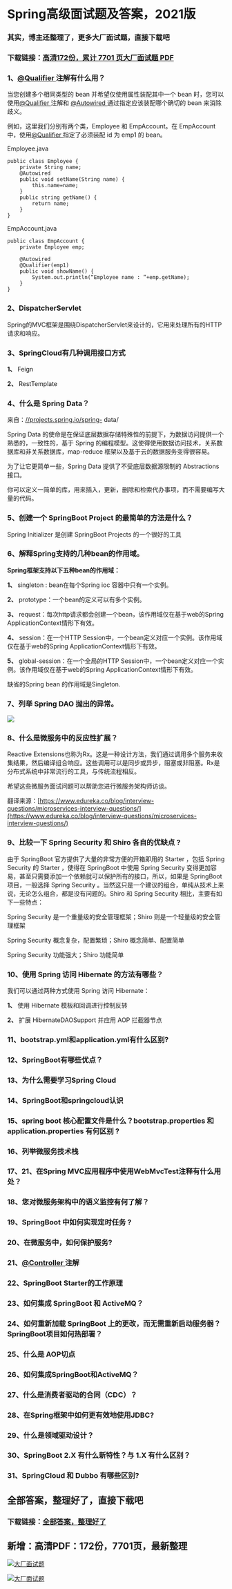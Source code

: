 # Spring高级面试题及答案，2021版

### 其实，博主还整理了，更多大厂面试题，直接下载吧

### 下载链接：[高清172份，累计 7701 页大厂面试题  PDF](https://github.com/souyunku/DevBooks/blob/master/docs/index.md)



### 1、[@Qualifier ](/Qualifier ) 注解有什么用？

当您创建多个相同类型的 bean 并希望仅使用属性装配其中一个 bean 时，您可以使用[@Qualifier ](/Qualifier ) 注解和 [@Autowired ](/Autowired ) 通过指定应该装配哪个确切的 bean 来消除歧义。

例如，这里我们分别有两个类，Employee 和 EmpAccount。在 EmpAccount 中，使用[@Qualifier ](/Qualifier ) 指定了必须装配 id 为 emp1 的 bean。

Employee.java

```
public class Employee {
    private String name;
    @Autowired
    public void setName(String name) {
        this.name=name;
    }
    public string getName() {
        return name;
    }
}
```

EmpAccount.java

```
public class EmpAccount {
    private Employee emp;

    @Autowired
    @Qualifier(emp1)
    public void showName() {
        System.out.println(“Employee name : ”+emp.getName);
    }
}
```


### 2、DispatcherServlet

Spring的MVC框架是围绕DispatcherServlet来设计的，它用来处理所有的HTTP请求和响应。


### 3、SpringCloud有几种调用接口方式

**1、** Feign

**2、** RestTemplate


### 4、什么是 Spring Data？

来自：[//projects.spring.io/spring-](//projects.spring.io/spring-) data/

Spring Data 的使命是在保证底层数据存储特殊性的前提下，为数据访问提供一个熟悉的，一致性的，基于 Spring 的编程模型。这使得使用数据访问技术，关系数据库和非关系数据库，map-reduce 框架以及基于云的数据服务变得很容易。

为了让它更简单一些，Spring Data 提供了不受底层数据源限制的 Abstractions 接口。

你可以定义一简单的库，用来插入，更新，删除和检索代办事项，而不需要编写大量的代码。


### 5、创建一个 SpringBoot Project 的最简单的方法是什么？

Spring Initializer 是创建 SpringBoot Projects 的一个很好的工具


### 6、解释Spring支持的几种bean的作用域。

**Spring框架支持以下五种bean的作用域：**

**1、** singleton : bean在每个Spring ioc 容器中只有一个实例。

**2、** prototype：一个bean的定义可以有多个实例。

**3、** request：每次http请求都会创建一个bean，该作用域仅在基于web的Spring ApplicationContext情形下有效。

**4、** session：在一个HTTP Session中，一个bean定义对应一个实例。该作用域仅在基于web的Spring ApplicationContext情形下有效。

**5、** global-session：在一个全局的HTTP Session中，一个bean定义对应一个实例。该作用域仅在基于web的Spring ApplicationContext情形下有效。

缺省的Spring bean 的作用域是Singleton.


### 7、列举 Spring DAO 抛出的异常。

![](https://gitee.com/souyunkutech/souyunku-home/raw/master/images/souyunku-web/2019/08/0816/02/img_4.png#alt=img%5C_4.png)


### 8、什么是微服务中的反应性扩展？

Reactive Extensions也称为Rx。这是一种设计方法，我们通过调用多个服务来收集结果，然后编译组合响应。这些调用可以是同步或异步，阻塞或非阻塞。Rx是分布式系统中非常流行的工具，与传统流程相反。

希望这些微服务面试问题可以帮助您进行微服务架构师访谈。

翻译来源：[https://www.edureka.co/blog/interview-questions/microservices-interview-questions/](https://www.edureka.co/blog/interview-questions/microservices-interview-questions/)



### 9、比较一下 Spring Security 和 Shiro 各自的优缺点 ?

由于 SpringBoot 官方提供了大量的非常方便的开箱即用的 Starter ，包括 Spring Security 的 Starter ，使得在 SpringBoot 中使用 Spring Security 变得更加容易，甚至只需要添加一个依赖就可以保护所有的接口，所以，如果是 SpringBoot 项目，一般选择 Spring Security 。当然这只是一个建议的组合，单纯从技术上来说，无论怎么组合，都是没有问题的。Shiro 和 Spring Security 相比，主要有如下一些特点：

Spring Security 是一个重量级的安全管理框架；Shiro 则是一个轻量级的安全管理框架

Spring Security 概念复杂，配置繁琐；Shiro 概念简单、配置简单

Spring Security 功能强大；Shiro 功能简单


### 10、使用 Spring 访问 Hibernate 的方法有哪些？

我们可以通过两种方式使用 Spring 访问 Hibernate：

**1、** 使用 Hibernate 模板和回调进行控制反转

**2、** 扩展 HibernateDAOSupport 并应用 AOP 拦截器节点


### 11、bootstrap.yml和application.yml有什么区别?
### 12、SpringBoot有哪些优点？
### 13、为什么需要学习Spring Cloud
### 14、SpringBoot和springcloud认识
### 15、spring boot 核心配置文件是什么？bootstrap.properties 和 application.properties 有何区别 ?
### 16、列举微服务技术栈
### 17、21、在Spring MVC应用程序中使用WebMvcTest注释有什么用处？
### 18、您对微服务架构中的语义监控有何了解？
### 19、SpringBoot 中如何实现定时任务 ?
### 20、在微服务中，如何保护服务?
### 21、[@Controller ](/Controller ) 注解
### 22、SpringBoot Starter的工作原理
### 23、如何集成 SpringBoot 和 ActiveMQ？
### 24、如何重新加载 SpringBoot 上的更改，而无需重新启动服务器？SpringBoot项目如何热部署？
### 25、什么是 AOP切点
### 26、如何集成SpringBoot和ActiveMQ？
### 27、什么是消费者驱动的合同（CDC）？
### 28、在Spring框架中如何更有效地使用JDBC?
### 29、什么是领域驱动设计？
### 30、SpringBoot 2.X 有什么新特性？与 1.X 有什么区别？
### 31、SpringCloud 和 Dubbo 有哪些区别?




## 全部答案，整理好了，直接下载吧

### 下载链接：[全部答案，整理好了](https://www.souyunku.com/wp-content/uploads/weixin/githup-weixin-2.png)




## 新增：高清PDF：172份，7701页，最新整理

[![大厂面试题](https://www.souyunku.com/wp-content/uploads/weixin/mst.png "架构师专栏")](https://www.souyunku.com/wp-content/uploads/weixin/githup-weixin.png "架构师专栏")

[![大厂面试题](https://www.souyunku.com/wp-content/uploads/weixin/githup-weixin.png "架构师专栏")](https://www.souyunku.com/wp-content/uploads/weixin/githup-weixin.png "架构师专栏")
